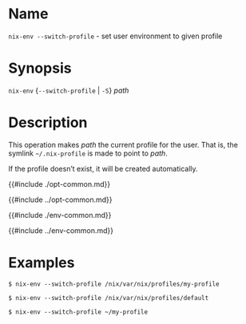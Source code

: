 # Name

`nix-env --switch-profile` - set user environment to given profile

# Synopsis

`nix-env` {`--switch-profile` | `-S`} *path*

# Description

This operation makes *path* the current profile for the user.
That is, the symlink `~/.nix-profile` is made to point to *path*.

If the profile doesn’t exist, it will be created automatically.

{{#include ./opt-common.md}}

{{#include ../opt-common.md}}

{{#include ./env-common.md}}

{{#include ../env-common.md}}

# Examples

```console
$ nix-env --switch-profile /nix/var/nix/profiles/my-profile

$ nix-env --switch-profile /nix/var/nix/profiles/default

$ nix-env --switch-profile ~/my-profile
```
